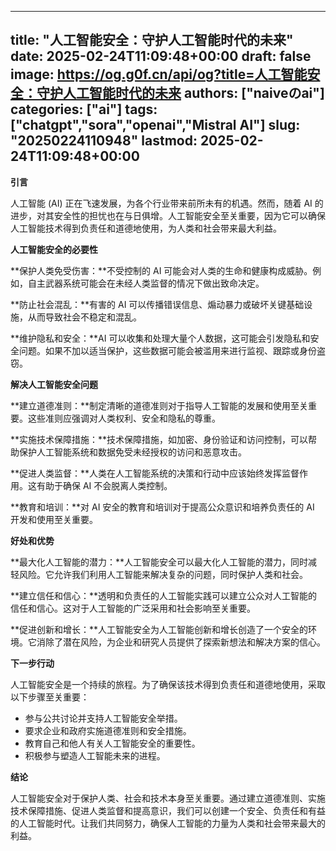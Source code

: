 
---
title: "人工智能安全：守护人工智能时代的未来"
date: 2025-02-24T11:09:48+00:00
draft: false
image: https://og.g0f.cn/api/og?title=人工智能安全：守护人工智能时代的未来
authors: ["naiveのai"]
categories: ["ai"]
tags: ["chatgpt","sora","openai","Mistral AI"]
slug: "20250224110948"
lastmod: 2025-02-24T11:09:48+00:00
---
**引言**

人工智能 (AI) 正在飞速发展，为各个行业带来前所未有的机遇。然而，随着 AI 的进步，对其安全性的担忧也在与日俱增。人工智能安全至关重要，因为它可以确保人工智能技术得到负责任和道德地使用，为人类和社会带来最大利益。

**人工智能安全的必要性**

**保护人类免受伤害：**不受控制的 AI 可能会对人类的生命和健康构成威胁。例如，自主武器系统可能会在未经人类监督的情况下做出致命决定。

**防止社会混乱：**有害的 AI 可以传播错误信息、煽动暴力或破坏关键基础设施，从而导致社会不稳定和混乱。

**维护隐私和安全：**AI 可以收集和处理大量个人数据，这可能会引发隐私和安全问题。如果不加以适当保护，这些数据可能会被滥用来进行监视、跟踪或身份盗窃。

**解决人工智能安全问题**

**建立道德准则：**制定清晰的道德准则对于指导人工智能的发展和使用至关重要。这些准则应强调对人类权利、安全和隐私的尊重。

**实施技术保障措施：**技术保障措施，如加密、身份验证和访问控制，可以帮助保护人工智能系统和数据免受未经授权的访问和恶意攻击。

**促进人类监督：**人类在人工智能系统的决策和行动中应该始终发挥监督作用。这有助于确保 AI 不会脱离人类控制。

**教育和培训：**对 AI 安全的教育和培训对于提高公众意识和培养负责任的 AI 开发和使用至关重要。

**好处和优势**

**最大化人工智能的潜力：**人工智能安全可以最大化人工智能的潜力，同时减轻风险。它允许我们利用人工智能来解决复杂的问题，同时保护人类和社会。

**建立信任和信心：**透明和负责任的人工智能实践可以建立公众对人工智能的信任和信心。这对于人工智能的广泛采用和社会影响至关重要。

**促进创新和增长：**人工智能安全为人工智能创新和增长创造了一个安全的环境。它消除了潜在风险，为企业和研究人员提供了探索新想法和解决方案的信心。

**下一步行动**

人工智能安全是一个持续的旅程。为了确保该技术得到负责任和道德地使用，采取以下步骤至关重要：

* 参与公共讨论并支持人工智能安全举措。
* 要求企业和政府实施道德准则和安全措施。
* 教育自己和他人有关人工智能安全的重要性。
* 积极参与塑造人工智能未来的进程。

**结论**

人工智能安全对于保护人类、社会和技术本身至关重要。通过建立道德准则、实施技术保障措施、促进人类监督和提高意识，我们可以创建一个安全、负责任和有益的人工智能时代。让我们共同努力，确保人工智能的力量为人类和社会带来最大的利益。